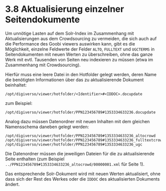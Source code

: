 # 3.8 Aktualisierung einzelner Seitendokumente

Um unnötige Lasten auf dem Solr-Index im Zusammenhang mit Aktualisierungen aus dem Crowdsourcing zu vermeiden, die sich auch auf die Performance des Goobi viewers auswirken kann, gibt es die Möglichkeit, einzelne Feldwerte der Felder `ALTO`, `FULLTEXT` und `UGCTERMS` in Seitendokumenten mit neuen Werten zu überschreiben, ohne das ganze Werk mit evtl. Tausenden von Seiten neu indexieren zu müssen \(etwa im Zusammenhang mit Crowdsourcing\).

Hierfür muss eine leere Datei in den Hotfolder gelegt werden, deren Name die benötigten Informationen über das zu aktualisierende Dokument beinhaltet:

```text
/opt/digiverso/viewer/hotfolder/<Identifier>#<IDDOC>.docupdate
```

zum Beispiel:

```text
/opt/digiverso/viewer/hotfolder/PPN123456789#1353334633236.docupdate
```

Analog dazu müssen Datenordner mit neuen Inhalten mit dem gleichen Namensschema daneben gelegt werden:

```text
/opt/digiverso/viewer/hotfolder/PPN123456789#1353334633236_altocrowd
/opt/digiverso/viewer/hotfolder/PPN123456789#1353334633236_fulltextcrowd
/opt/digiverso/viewer/hotfolder/PPN123456789#1353334633236_ugc
```

Die Datenordner müssen die jeweiligen Dateien für die zu aktualisierende Seite enthalten \(zum Beispiel `../PPN123456789#1353334633236_altocrowd/00000001.xml` für Seite 1\).

Das entsprechende Solr-Dokument wird mit neuen Werten aktualisiert, ohne dass sich der Rest des Werkes oder die `IDDOC` des aktualisierten Dokuments ändert.

